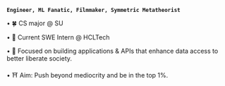 **`Engineer, ML Fanatic, Filmmaker, Symmetric Metatheorist`**

• 🍀 CS major @ SU

• 🔰 Current SWE Intern @ HCLTech

• 🌟 Focused on building applications & APIs that enhance data access to better liberate society. 

• ⛩️ Aim: Push beyond mediocrity and be in the top 1%. 
